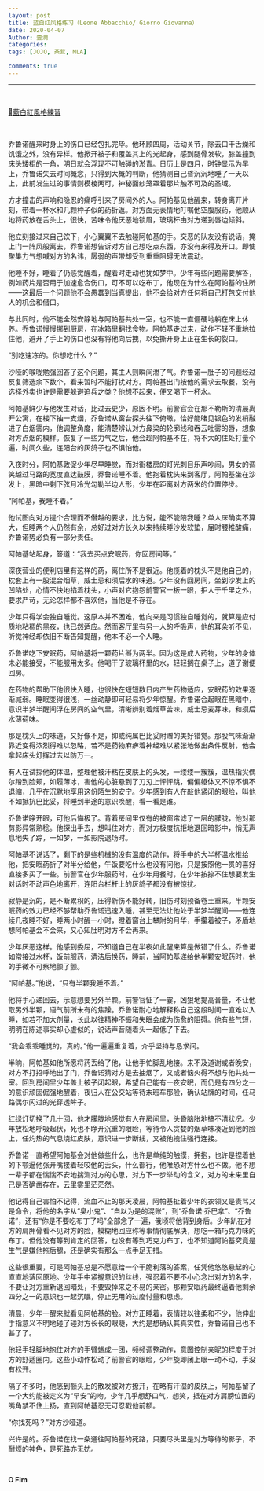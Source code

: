 ```yaml
---
layout: post
title: 蓝白红风格练习（Leone Abbacchio/ Giorno Giovanna）
date: 2020-04-07
Author: 壹澗
categories: 
tags: [JOJO, 茶茸, MLA]

comments: true
--- 
```


***

<br/>

[🎵藍白紅風格練習](https://www.youtube.com/watch?v=TkdFvnM6QCU "藍白紅風格練習")

<br/>

乔鲁诺醒来时身上的伤口已经包扎完毕。他环顾四周，活动关节，除去口干舌燥和饥饿之外，没有异样。他掀开被子和覆盖其上的光起身，感到腿骨发软，膝盖撞到床头矮柜的一角，明日就会浮现不可触碰的淤青。日历上是四月，时钟显示为早上，乔鲁诺失去时间概念，只得到大概的判断，他猜测自己昏沉沉地睡了一天以上，此前发生过的事情则模棱两可，神秘面纱笼罩着那片触不可及的圣域。

方才撞击的声响和隐忍的痛呼引来了房间外的人。阿帕基见他醒来，转身离开片刻，带着一杯水和几颗种子似的药折返。对方面无表情地叮嘱他空腹服药，他顺从地将药放在舌头上，很快，苦味令他厌恶地锁眉，玻璃杯由对方递到唇边倾斜。

他立刻接过来自己饮下，小心翼翼不去触碰阿帕基的手。交恶的队友没有说话，掩上门一阵风般离去，乔鲁诺想告诉对方自己想吃点东西，亦没有来得及开口。即使聚集力气想喊对方的名讳，孱弱的声带却受到重重阻碍无法震动。

他睡不好，睡着了仍感觉醒着，醒着时走动也犹如梦中。少年有些问题需要解答，例如药片是否用于加速愈合伤口，可不可以吃布丁，他现在为什么在阿帕基的住所——这最后一个问题他不会愚蠢到当真提出，他不会给对方任何将自己打包交付他人的机会和借口。

与此同时，他不能全然安静地与阿帕基共处一室，也不能一直僵硬地躺在床上休养。乔鲁诺慢慢挪到厨房，在冰箱里翻找食物。阿帕基走过来，动作不轻不重地拉住他，避开了手上的伤口也没有将他向后拽，以免撕开身上正在生长的裂口。

“别吃速冻的。你想吃什么？”

沙哑的喉咙勉强回答了这个问题，其主人则瞬间泄了气。乔鲁诺一肚子的问题经过反复筛选余下数个，看来暂时不能打扰对方。阿帕基出门按他的需求去取餐，没有选择外卖也许是需要躲避追兵之类？他想不起来，便又喝下一杯水。

阿帕基鲜少与他发生对话，比过去更少，原因不明。前警官会在那不勒斯的清晨离开公寓，在楼下抽一支烟，乔鲁诺从窗台探头往下俯瞰，恰好能睹见银色的发梢融进了白烟雾内，他调整角度，能清楚辨认对方鼻梁的轮廓线和吞云吐雾的唇，想象对方点烟的模样。恢复了一些力气之后，他会趁阿帕基不在，将不大的住处打量个遍，时间久些，连阳台的灰鸽子也不惧怕他。

入夜时分，阿帕基敦促少年尽早睡觉，而对街楼房的灯光刺目乐声吵闹，男女的调笑越过马路的宽度直达鼓膜，乔鲁诺睡不着。他抱着枕头来到客厅，阿帕基坐在沙发上，黑暗中剩下弦月冷光勾勒半边人形，少年在距离对方两米的位置停步。

“阿帕基，我睡不着。”

他试图向对方提个合理而不僭越的要求，比方说，能不能陪我睡？单人床确实不算大，但睡两个人仍然有余，总好过对方长久以来持续睡沙发软垫，届时腰椎酸痛，乔鲁诺势必负有一部分责任。

阿帕基站起身，答道：“我去买点安眠药，你回房间等。”

深夜营业的便利店里有这样的药，离住所不是很近。他揽着的枕头不是他自己的，枕套上有一股混合烟草，威士忌和须后水的味道。少年没有回房间，坐到沙发上的凹陷处，心情不快地掐着枕头，小声对它抱怨前警官一板一眼，拒人于千里之外，要求严苛，无论怎样都不喜欢他，当他是不存在。

少年只得学会独自睡觉。这原本并不困难，他向来是习惯独自睡觉的，就算是应付质地粘稠的黑夜，也已然适应。然而客厅里有另一人的呼吸声，他的耳朵听不见，听觉神经却依旧不断告知提醒，他本不必一个人睡。

乔鲁诺吃下安眠药，阿帕基将一颗药片掰为两半。因为这是成人药物，少年的身体未必能接受，不能服用太多。他喝干了玻璃杯里的水，轻轻搁在桌子上，道了谢便回房。

在药物的帮助下他很快入睡，也很快在短短数日内产生药物适应，安眠药的效果逐渐减弱。睡眠变得很浅，一丝动静即可轻易将少年惊醒。乔鲁诺合起眼在黑暗中，意识半梦半醒间浮在房间的空气里，清晰辨别着烟草苦味，威士忌麦芽味，和须后水薄荷味。

那是枕头上的味道，又好像不是，抑或纯属巴比妥附赠的美好错觉。那股气味渐渐靠近变得浓烈得难以忽略，若不是药物麻痹着神经难以紧张地做出条件反射，他会拿起床头灯挥过去以防万一。

有人在试探他的体温，整理他被汗粘在皮肤上的头发，一缕缕一簇簇，温热指尖偶尔蹭到脸颊，如履薄冰，害他的心脏悬到了刀刃上怦怦跳，偏偏躯体又不惊不惧不退缩，几乎在沉默地享用这份陌生的安宁。少年感到有人在敲他紧闭的眼睑，叫他不如抵抗巴比妥，将睡到半途的意识唤醒，看一看是谁。

乔鲁诺睁开眼，可他后悔极了。背着房间里仅有的被窗帘滤了一层的朦胧，他对那剪影异常熟稔。他探出手去，想叫住对方，而对方极度抗拒地退回暗影中，悄无声息地失了踪，一如梦，一如影院退场时。

阿帕基不说话了，剩下的是些机械的没有温度的动作，将手中的大半杯温水推给他，把安眠药折了对半分给他，午饭要吃什么也没有问他，只是按照他一贯的喜好直接多买了一些。前警官在少年服药时，在少年用餐时，在少年按捺不住想要发生对话时不动声色地离开，连阳台栏杆上的灰鸽子都没有被惊扰。

寂静是沉的，是不断累积的，压得新伤不能好转，旧伤时刻预备卷土重来。半颗安眠药的效力已经不够帮助乔鲁诺迅速入睡，甚至无法让他处于半梦半醒间——他连续几夜睡不好，睡两小时醒一小时，瞪着窗台上攀附的月华，手攥着被子，矛盾地想阿帕基会不会来，又心知肚明对方不会再来。

少年厌恶这样。他感到委屈，不知道自己在半夜如此醒来算是做错了什么。乔鲁诺如常接过水杯，饭前服药，清洁后换药，睡前，当阿帕基递给他半颗安眠药时，他的手微不可察地颤了颤。

“阿帕基。”他说，“只有半颗我睡不着。”

他将手心递回去，示意想要另外半颗。前警官怔了一霎，凶狠地提高音量，不让他取另外半颗，语气前所未有的焦躁。乔鲁诺耐心地解释称自己这段时间一直难以入睡，如若不加大剂量，长此以往精神不振和失眠会成为伤愈的阻碍。他有些气短，明明在陈述事实却心虚似的，说话声音随着头一起低了下去。

“我会乖乖睡觉的，真的。”他一遍遍重复着，介乎坚持与恳求间。

半晌，阿帕基如他所愿将药丢给了他，让他手忙脚乱地接。来不及道谢或者晚安，对方不打招呼地出了门，乔鲁诺猜对方是去抽烟了，又或者恼火得不想与他共处一室。回到房间里少年盖上被子闭起眼，希望自己能有一夜安眠，而仍是有四分之一的意识顽固倔强地醒着，夜归人在公交站等待末班车那般，确认站牌的时间，任马路偶尔闪过的光穿透眸子。

红绿灯切换了几十回，他才朦胧地感觉有人在房间里，头昏脑胀地搞不清状况。少年放松地呼吸起伏，死也不睁开沉重的眼睑，等待令人贪婪的烟草味凑近到他的脸上，任灼热的气息烧红皮肤，意识进一步断线，又被他拽住强行连接。

乔鲁诺一直希望阿帕基会对他做些什么，也许是单纯的触摸，拥抱，也许是捏着他的下颚逼他张开嘴接着轻咬他的舌头，什么都行，他唯恐对方什么也不做。他不想一辈子都在惴惴不安地揣测对方的心思，对方下一步举动的含义，对方的未来里自己是否确凿存在，云里雾里茫茫然。

他记得自己害怕不记得，流血不止的那天凌晨，阿帕基扯着少年的衣领又是责骂又是命令，将他的名字从“臭小鬼”、“自以为是的混账”，到“乔鲁诺·乔巴拿”、“乔鲁诺”，还有“你是不要吃布丁了吗”全部念了一遍，俄顷将他背到身后。少年趴在对方的肩胛骨看不见对方的脸，模糊地回应称等事情彻底解决，想吃一箱巧克力味的布丁。但他没有等到肯定的回答，也没有等到巧克力布丁，也不知道阿帕基究竟是生气是嫌他拖后腿，还是确实有那么一点手足无措。

这些很重要，可是阿帕基总是不愿意给一个干脆利落的答案，任凭他悠悠悬起的心直直地落回原地。少年手中紧握意识的丝线，强忍着不要不小心念出对方的名字，不要让对方重新退回暗处，不要毁掉来之不易的亲密。那颗安眠药最终逼着他剩余四分之一的意识也一起沉眠，停止无用的过度忖量和思虑。

清晨，少年一醒来就看见阿帕基的脸。对方正睡着，表情较以往柔和不少，他伸出手指意义不明地碰了碰对方长长的眼睫，大约是想确认其真实性，乔鲁诺自己也不甚了了。

他轻手轻脚地抱住对方的手臂蜷成一团，频频调整动作，意图控制亲昵的程度于对方的舒适圈内。这些小动作松动了前警官的眼睑，少年旋即闭上眼一动不动，手没有松开。

隔了不多时，他感到额头上的散发被对方撩开，在略有汗湿的皮肤上，阿帕基留了一个大约能被定义为“早安”的吻。少年几乎想舒口气，想笑，抵在对方肩膀位置的嘴角禁不住上扬，直到阿帕基忍无可忍戳他前额。

“你找死吗？”对方沙哑道。

兴许是的。乔鲁诺在找一条通往阿帕基的死路，只要尽头里是对方等待的影子，不耐烦的神色，是死路亦无妨。

<br/>

**O Fim**
